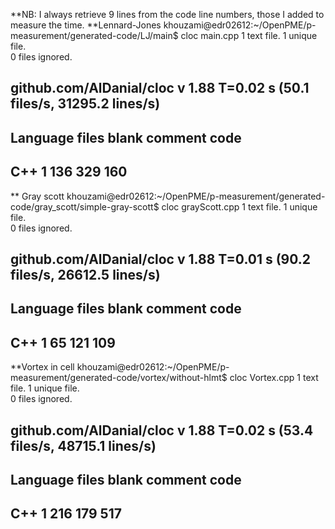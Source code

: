 **NB: I always retrieve 9 lines from the code line numbers, those I added to measure the time.
**Lennard-Jones 
khouzami@edr02612:~/OpenPME/p-measurement/generated-code/LJ/main$ cloc main.cpp 
       1 text file.
       1 unique file.                              
       0 files ignored.

github.com/AlDanial/cloc v 1.88  T=0.02 s (50.1 files/s, 31295.2 lines/s)
-------------------------------------------------------------------------------
Language                     files          blank        comment           code
-------------------------------------------------------------------------------
C++                              1            136            329            160
-------------------------------------------------------------------------------

** Gray scott
khouzami@edr02612:~/OpenPME/p-measurement/generated-code/gray_scott/simple-gray-scott$ cloc grayScott.cpp 
       1 text file.
       1 unique file.                              
       0 files ignored.

github.com/AlDanial/cloc v 1.88  T=0.01 s (90.2 files/s, 26612.5 lines/s)
-------------------------------------------------------------------------------
Language                     files          blank        comment           code
-------------------------------------------------------------------------------
C++                              1             65            121            109
-------------------------------------------------------------------------------

**Vortex in cell
khouzami@edr02612:~/OpenPME/p-measurement/generated-code/vortex/without-hlmt$ cloc Vortex.cpp 
       1 text file.
       1 unique file.                              
       0 files ignored.

github.com/AlDanial/cloc v 1.88  T=0.02 s (53.4 files/s, 48715.1 lines/s)
-------------------------------------------------------------------------------
Language                     files          blank        comment           code
-------------------------------------------------------------------------------
C++                              1            216            179            517
-------------------------------------------------------------------------------
